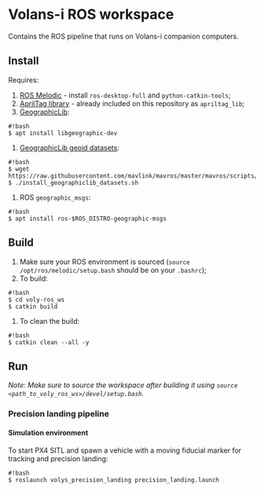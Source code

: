 # Volans-i ROS workspace

Contains the ROS pipeline that runs on Volans-i companion computers.

## Install

Requires:

1.  [ROS Melodic](http://wiki.ros.org/melodic/Installation/Ubuntu) - install `ros-desktop-full` and `python-catkin-tools`;
1.  [AprilTag library](https://github.com/AprilRobotics/apriltag) - already included on this repository as `apriltag_lib`;
1.  [GeographicLib](https://geographiclib.sourceforge.io/):
```
#!bash
$ apt install libgeographic-dev
```
1.  [GeographicLib geoid datasets](https://geographiclib.sourceforge.io/):

```
#!bash
$ wget https://raw.githubusercontent.com/mavlink/mavros/master/mavros/scripts/install_geographiclib_datasets.sh
$ ./install_geographiclib_datasets.sh
```
1.  ROS `geographic_msgs`:
```
#!bash
$ apt install ros-$ROS_DISTRO-geographic-msgs
```

## Build

1.  Make sure your ROS environment is sourced (`source /opt/ros/melodic/setup.bash` should be on your `.bashrc`);
1.  To build:
```
#!bash
$ cd voly-ros_ws
$ catkin build
```
1.  To clean the build:
```
#!bash
$ catkin clean --all -y
```

## Run

_Note: Make sure to source the workspace after building it using `source <path_to_voly_ros_ws>/devel/setup.bash`._

### Precision landing pipeline

#### Simulation environment

To start PX4 SITL and spawn a vehicle with a moving fiducial marker for tracking and precision landing:

```
#!bash
$ roslaunch volys_precision_landing precision_landing.launch
```
